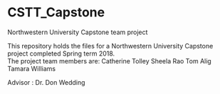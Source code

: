 # CSTT_Capstone
Northwestern University Capstone team project

This repository holds the files for a Northwestern University Capstone project completed Spring term 2018.  
The project team members are:
Catherine Tolley
Sheela Rao
Tom Alig
Tamara Williams

Advisor : Dr. Don Wedding

<will add more once we are finalized>
